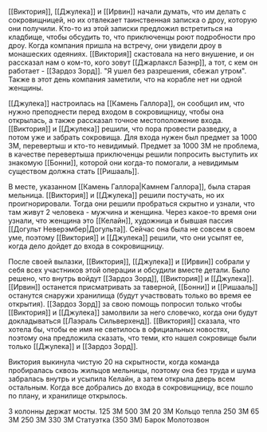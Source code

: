 [[Виктория]], [[Джулека]] и [[Ирвин]] начали думать, что им делать с сокровищницей, но их отвлекает таинственная записка о дроу, которую они получили. Кто-то из этой записки предложил встретиться на кладбище, чтобы обсудить то, что приключенцы роют подробности про дроу.
Когда компания пришла на встречу, они увидели дроу в монашеских одеяниях. [[Виктория]] скастовала на него внушение, и он рассказал нам о ком-то, кого зовут [[Джарлаксл Баэнр]], а тот, с кем он работает - [[Зардоз Зорд]]. "Я ушел без разрешения, сбежал утром".
Также в этот день компания заметили, что на корабле нет ни одной женщины.

[[Джулека]] настроилась на [[Камень Галлора]], он сообщил им, что нужно преподнести перед входом в сокровищницу, чтобы она открылась, а также рассказал точное местоположение входа. [[Виктория]] и [[Джулека]] решили, что пора провести разведку, а потом уже и забрать сокровища. Для входа нужен был предмет за 1000 ЗМ, перевертыш и кто-то невидимый. Предмет за 1000 ЗМ не проблема, в качестве перевертыша приключенцы решили попросить выступить их знакомую [[Бонни]], которой они когда-то помогали, а невидимым существом должна стать [[Ришааль]].

В месте, указанном [[Камень Галлора|Камнем Галлора]], была старая мельница. [[Виктория]] и [[Джулека]] решили постучать, но их проигнорировали. Тогда они решили пробраться скрытно и узнали, что там живут 2 человека - мужчина и женщина. Через какое-то время они узнали, что женщина это [[Келайн]], художница и бывшая пассия [[Догульт Неверэмбер|Догульта]]. Сейчас она была не совсем в своем уме, поэтому [[Виктория]] и [[Джулека]] решили, что они усыпят ее, когда дело дойдет до входа в сокровищницу.

После своей вылазки, [[Виктория]], [[Джулека]] и [[Ирвин]] собрали у себя всех участников этой  операции и обсудили вместе детали. Было решено, что внутрь войдут [[Зардоз Зорд]], [[Виктория]] и [[Джулека]]. [[Ирвин]] останется присматривать за таверной, [[Бонни]] и [[Ришааль]] останутся снаружи хранилища (будут участвовать только во время ее открытия). [[Зардоз Зорд]] за свою помощь попросил только чтобы [[Виктория]] и [[Джулека]] замолвили за него словечко, когда они будут докладываться [[Лаэраль Сильверхенд]]. [[Виктория]] сказала, что хотела бы, чтобы ее имя не светилось в официальных новостях, поэтому она предложила сказать, что теми, кто нашел сокровище были только [[Джулека]] и [[Зардоз Зорд]].

Виктория выкинула чистую 20 на скрытности, когда команда пробиралась сквозь жильцов мельницы, поэтому она без труда и шума забралась внутрь и усыпила Келайн, а затем открыла дверь всем остальным. Когда все добрались до входа в сокровищницу, все пошло по плану, и хранилище открылось.



3 колонны держат мосты.
125 ЗМ
500 ЗМ
20 ЗМ
Кольцо тепла
250 ЗМ
65 ЗМ
250 ЗМ
330 ЗМ
Статуэтка (350 ЗМ)
Барок Молотозвон